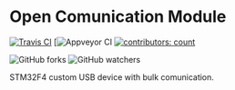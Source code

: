 # Open Comunication Module
[![Travis CI](https://img.shields.io/travis/com/M0nteCarl0/OpenComunicationModule.svg?style=social)](https://travis-ci.com/M0nteCarl0/OpenComunicationModule)
[![Appveyor CI](https://ci.appveyor.com/api/projects/status/github/M0nteCarl0/OpenComunicationModule)
[![contributors: count](https://img.shields.io/badge/contributors-welcome-brightgreen.svg?style=social)](https://github.com/M0nteCarl0/OpenComunicationModule)

![GitHub forks](https://img.shields.io/github/forks/M0nteCarl0/OpenComunicationModule.svg?label=Fork&style=social)
![GitHub watchers](https://img.shields.io/github/watchers/M0nteCarl0/OpenComunicationModule.svg?label=watch&style=social)


STM32F4 custom USB device with bulk comunication.


